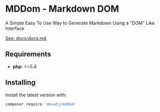 # MDDom - Markdown DOM

A Simple Easy To Use Way to Generate Markdown Using a "DOM" Like Interface

[See: docs/docs.md](docs/docs.md)



## Requirements

- **php**: >=5.4

## Installing

Install the latest version with:

```bash
composer require 'donatj/mddom'
```